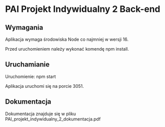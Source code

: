 # PAI Projekt Indywidualny 2 Back-end
## Wymagania
Aplikacja wymaga środowiska Node co najmniej w wersji 16.

Przed uruchomieniem należy wykonać komendę npm install.

## Uruchamianie
Uruchomienie: npm start

Aplikacja uruchomi się na porcie 3051.


## Dokumentacja
Dokumentacja znajduje się w pliku PAI_projekt_indywidualny_2_dokumentacja.pdf